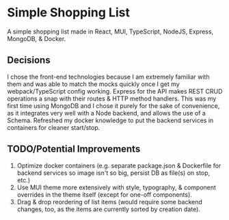 # Simple Shopping List

 A simple shopping list made in React, MUI, TypeScript, NodeJS, Express, MongoDB, & Docker.
 
## Decisions

 I chose the front-end technologies because I am extremely familiar with them and was able to match the mocks quickly
 once I get my webpack/TypeScript config working. Express for the API makes REST CRUD operations a snap with their
 routes & HTTP method handlers. This was my first time using MongoDB and I chose it purely for the sake of convenience,
 as it integrates very well with a Node backend, and allows the use of a Schema. Refreshed my docker knowledge to put
 the backend services in containers for cleaner start/stop.
 
## TODO/Potential Improvements

1. Optimize docker containers (e.g. separate package.json & Dockerfile for backend services so image isn't so big, persist DB as file(s) on stop, etc.)
2. Use MUI theme more extensively with style, typography, & component overrides in the theme itself (except for one-off components).
3. Drag & drop reordering of list items (would require some backend changes, too, as the items are currently sorted by creation date).
